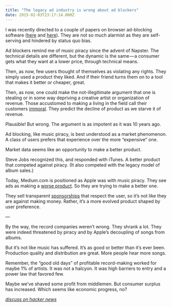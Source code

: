 ```yaml
---
title: "The legacy ad industry is wrong about ad blockers"
date: 2015-02-03T23:17:14.000Z
---
```


I was recently directed to a couple of papers on browser ad-blocking software ([here](http://downloads.pagefair.com/reports/adblocking_goes_mainstream_2014_report.pdf) and [here](http://downloads.pagefair.com/reports/the_rise_of_adblocking.pdf)). They are not so much alarmist as they are self-serving and hindered by status quo bias.

Ad blockers remind me of music piracy since the advent of Napster. The technical details are different, but the dynamic is the same — a consumer gets what they want at a lower price, through technical means.

Then, as now, few users thought of themselves as violating any rights. They simply used a product they liked. And if their friend turns them on to a tool that makes it better or cheaper, great.

Then, as now, one could make the not-illegitimate argument that one is stealing or in some way depriving a creative artist or organization of revenue. Those accustomed to making a living in the field call their customers [immoral](https://www.google.com/webhp?sourceid=chrome-instant&amp;ion=1&amp;espv=2&amp;ie=UTF-8#q=ethics%20of%20ad%20blocking). They predict the decline of product as we starve it of revenue.

Plausible! But wrong. The argument is as impotent as it was 10 years ago.

Ad blocking, like music piracy, is best understood as a market phenomenon. A class of users prefers that experience over the more “expensive” one.

Market data seems like an opportunity to make a better product.

Steve Jobs recognized this, and responded with iTunes. A better product that competed against piracy. (It also competed with the legacy model of album sales.)

Today, Medium.com is positioned as Apple was with music piracy. They see ads as making a [worse product](http://clipperhouse.com/2014/02/18/threshold-thinking/). So they are trying to make a better one.

They sell transparent [sponsorships](http://venturebeat.com/2014/07/29/medium-shows-off-bmw-as-its-first-collections-sponsor-as-it-dives-into-paid-content/) that respect the user, so it’s not like they are against making money. Rather, it’s a more evolved product shaped by user preference.

—

By the way, the record companies weren’t wrong. They shrank a lot. They were indeed threatened by piracy and by Apple’s decoupling of songs from albums.

But it’s not like music has suffered. It’s as good or better than it’s ever been. Production quality and distribution are great. More people hear more songs.

Remember, the “good old days” of profitable record-making worked for maybe 1% of artists. It was not a halcyon. It was high barriers to entry and a power law that favored few.

Maybe we’ve shaved some profit from middlemen. But consumer surplus has increased. Which seems like economic progress, no?

[_discuss on hacker news_](https://news.ycombinator.com/item?id=8997089)
